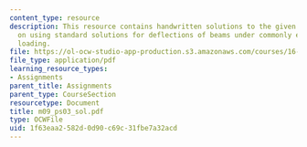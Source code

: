 ```yaml
---
content_type: resource
description: This resource contains handwritten solutions to the given problem set
  on using standard solutions for deflections of beams under commonly encountered
  loading.
file: https://ol-ocw-studio-app-production.s3.amazonaws.com/courses/16-01-unified-engineering-i-ii-iii-iv-fall-2005-spring-2006/1f63eaa2582d0d90c69c31fbe7a32acd_m09_ps03_sol.pdf
file_type: application/pdf
learning_resource_types:
- Assignments
parent_title: Assignments
parent_type: CourseSection
resourcetype: Document
title: m09_ps03_sol.pdf
type: OCWFile
uid: 1f63eaa2-582d-0d90-c69c-31fbe7a32acd
---
```

